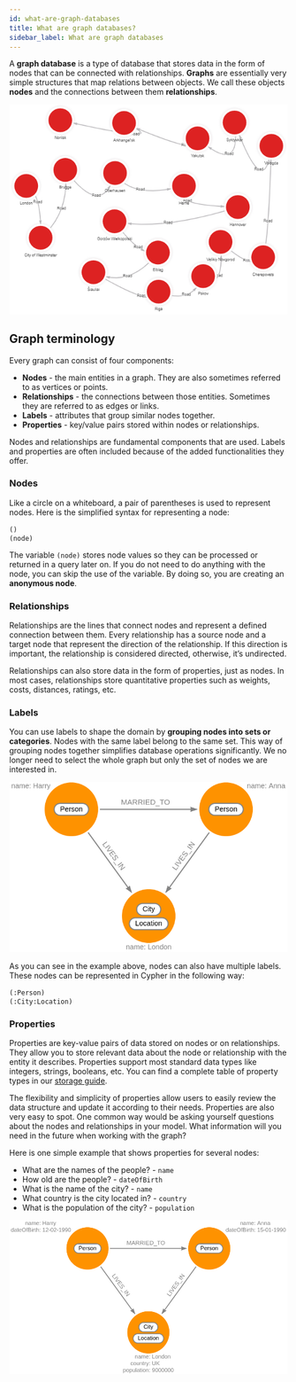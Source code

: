 ```yaml
---
id: what-are-graph-databases
title: What are graph databases?
sidebar_label: What are graph databases
---
```


A **graph database** is a type of database that stores data in the form of nodes
that can be connected with relationships. **Graphs** are essentially very simple
structures that map relations between objects. We call these objects **nodes**
and the connections between them **relationships**.

![graph-database-example](data/graph-databases/graph-database-example.png)

## Graph terminology

Every graph can consist of four components:

- **Nodes** - the main entities in a graph. They are also sometimes referred to
  as vertices or points.
- **Relationships** - the connections between those entities. Sometimes they are
  referred to as edges or links.
- **Labels** - attributes that group similar nodes together.
- **Properties** - key/value pairs stored within nodes or relationships.

Nodes and relationships are fundamental components that are used. Labels and
properties are often included because of the added functionalities they offer.

### Nodes

Like a circle on a whiteboard, a pair of parentheses is used to represent nodes.
Here is the simplified syntax for representing a node:

```cypher
()
(node)
```

The variable `(node)` stores node values so they can be
processed or returned in a query later on. If you do not need to do anything
with the node, you can skip the use of the variable. By doing so, you are
creating an **anonymous node**.

### Relationships

Relationships are the lines that connect nodes and represent a defined
connection between them. Every relationship has a source node and a target node
that represent the direction of the relationship. If this direction is
important, the relationship is considered directed, otherwise, it’s undirected.

Relationships can also store data in the form of properties, just as nodes. In
most cases, relationships store quantitative properties such as weights, costs,
distances, ratings, etc.

### Labels

You can use labels to shape the domain by **grouping nodes into sets or
categories**. Nodes with the same label belong to the same set. This way of
grouping nodes together simplifies database operations significantly. We no
longer need to select the whole graph but only the set of nodes we are
interested in.

![labels-example](data/graph-databases/labels-example.png)

As you can see in the example above, nodes can also have multiple labels. These
nodes can be represented in Cypher in the following way:

```cypher
(:Person)
(:City:Location)
```

### Properties

Properties are key-value pairs of data stored on nodes or on relationships. They
allow you to store relevant data about the node or relationship with the entity
it describes. Properties support most standard data types like integers,
strings, booleans, etc. You can find a complete table of property types in our
[storage guide](/memgraph/under-the-hood/storage#properties).

The flexibility and simplicity of properties allow users to easily review the
data structure and update it according to their needs. Properties are also very
easy to spot. One common way would be asking yourself questions about the nodes
and relationships in your model. What information will you need in the future
when working with the graph?

Here is one simple example that shows properties for several nodes:

- What are the names of the people? - `name`
- How old are the people? - `dateOfBirth`
- What is the name of the city? - `name`
- What country is the city located in? - `country`
- What is the population of the city? - `population`

![properties-example](data/graph-databases/properties-example.png)
